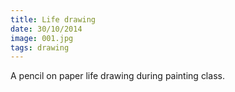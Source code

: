 ```yaml
---
title: Life drawing
date: 30/10/2014
image: 001.jpg
tags: drawing
---
```


A pencil on paper life drawing during painting class.
